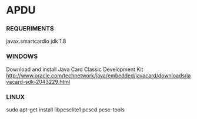 # APDU

<h3><b>REQUERIMENTS</b></h3>

javax.smartcardio
jdk 1.8

<h3><b>WINDOWS</b></h3>

Download and install Java Card Classic Development Kit 
http://www.oracle.com/technetwork/java/embedded/javacard/downloads/javacard-sdk-2043229.html

<h3><b>LINUX</b></h3>

sudo apt-get install libpcsclite1 pcscd pcsc-tools
